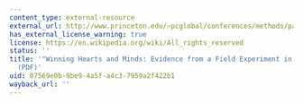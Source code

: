 ```yaml
---
content_type: external-resource
external_url: http://www.princeton.edu/~pcglobal/conferences/methods/papers/beath.pdf
has_external_license_warning: true
license: https://en.wikipedia.org/wiki/All_rights_reserved
status: ''
title: '"Winning Hearts and Minds: Evidence from a Field Experiment in Afghanistan."
  (PDF)'
uid: 07569e0b-9be9-4a5f-a4c3-7959a2f422b1
wayback_url: ''
---
```

